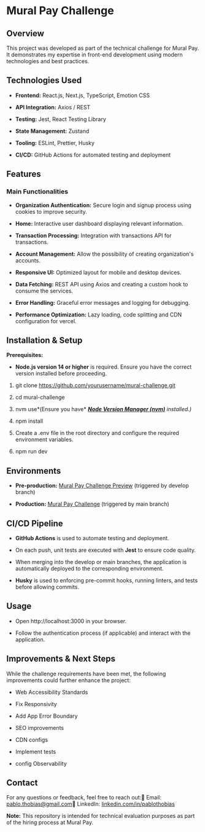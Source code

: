 # Mural Pay Challenge

## Overview

This project was developed as part of the technical challenge for Mural Pay. It demonstrates my expertise in front-end development using modern technologies and best practices.

## Technologies Used

- **Frontend:** React.js, Next.js, TypeScript, Emotion CSS

- **API Integration:** Axios / REST

- **Testing:** Jest, React Testing Library

- **State Management:** Zustand

- **Tooling:** ESLint, Prettier, Husky

- **CI/CD:** GitHub Actions for automated testing and deployment

## Features

### Main Functionalities

- **Organization Authentication:** Secure login and signup process using cookies to improve security.

- **Home:** Interactive user dashboard displaying relevant information.

- **Transaction Processing:** Integration with transactions API for transactions.

- **Account Management:** Allow the possibility of creating organization's accounts.

- **Responsive UI:** Optimized layout for mobile and desktop devices.

- **Data Fetching:** REST API using Axios and creating a custom hook to consume the services.

- **Error Handling:** Graceful error messages and logging for debugging.

- **Performance Optimization:** Lazy loading, code splitting and CDN configuration for vercel.

## Installation & Setup

**Prerequisites:**

- **Node.js version 14 or higher** is required. Ensure you have the correct version installed before proceeding.

1.  git clone https://github.com/yourusername/mural-challenge.git

2.  cd mural-challenge

3.  nvm use*(Ensure you have* [_**Node Version Manager (nvm)**_](https://github.com/nvm-sh/nvm) _installed.)_

4.  npm install

5.  Create a .env file in the root directory and configure the required environment variables.

6.  npm run dev

## Environments

- **Pre-production:** [Mural Pay Challenge Preview](https://muralpay-challenge-preview.vercel.app) (triggered by develop branch)

- **Production:** [Mural Pay Challenge](https://muralpay-challenge.vercel.app) (triggered by main branch)

## CI/CD Pipeline

- **GitHub Actions** is used to automate testing and deployment.

- On each push, unit tests are executed with **Jest** to ensure code quality.

- When merging into the develop or main branches, the application is automatically deployed to the corresponding environment.

- **Husky** is used to enforcing pre-commit hooks, running linters, and tests before allowing commits.

## Usage

- Open http://localhost:3000 in your browser.

- Follow the authentication process (if applicable) and interact with the application.

## Improvements & Next Steps

While the challenge requirements have been met, the following improvements could further enhance the project:

- Web Accessibility Standards

- Fix Responsivity

- Add App Error Boundary

- SEO improvements

- CDN configs

- Implement tests

- config Observability

## Contact

For any questions or feedback, feel free to reach out:📧 Email: pablo.thobias@gmail.com🔗 LinkedIn: [linkedin.com/in/pablothobias](https://www.linkedin.com/in/pablothobias/)

**Note:** This repository is intended for technical evaluation purposes as part of the hiring process at Mural Pay.
